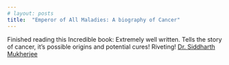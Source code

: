 ```yaml
---
# layout: posts
title:  "Emperor of All Maladies: A biography of Cancer"
---
```

Finished reading this Incredible book: Extremely well written. Tells the story of cancer, it’s possible origins and potential cures! Riveting!
[Dr. Siddharth Mukherjee ](https://www.amazon.com/Emperor-All-Maladies-Biography-Cancer/dp/1439170916)
